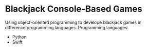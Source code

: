 # Blackjack Console-Based Games
Using object-oriented programming to develope blackjack games in difference programming languages.
Programming languages:
- Python
- Swift
